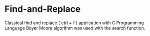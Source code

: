 # Find-and-Replace
Classical find and replace ( ctrl + f ) application with C Programming Language
Boyer Moore algorithm was used with the search function.
